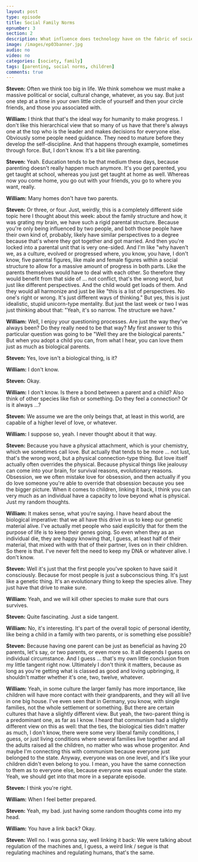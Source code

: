 ```yaml
---
layout: post
type: episode
title: Social Family Norms
epnumber: 3
section: 2
description: What influence does technology have on the fabric of society? Is it a curse or an opportunity for progress? Today William and Steven discuss the effects that artificial has had and might yet have, the dangers and how to ensure that life with machines runs harmoniously with common values.
image: /images/ep03banner.jpg
audio: no
video: no
categories: [society, family]
tags: [parenting, social norms, children]
comments: true
---
```

<p><b>Steven:</b> 
Often we think too big in life. We think
somehow we must make a massive political
or social, cultural change, whatever, as
you say. But just one step at a time in
your own little circle of yourself and
then your circle friends, and those you
associated with.</p>

<p><b>William:</b> 
I think that that's
the ideal way for humanity to make
progress. I don't like this hierarchical
view that so many of us have
that there's always one at the top who
is the leader and makes decisions for
everyone else. Obviously some people need
guidance. They need to mature before they
develop the self-discipline.
And that happens through example,
sometimes through force. But, I don't know. It's a bit like parenting.</p>

<p><b>Steven:</b> 
Yeah. 
Education tends to be that medium these
days, because parenting doesn't really happen
much anymore. It's you get parented, you
get taught at school, whereas you just
get taught at home as well. Whereas now you
come home, you go out with your friends,
you go to where you want, really.</p>

<p><b>William:</b> 
Many
homes don't have two parents.</p>

<p><b>Steven:</b> 
Or three, or
four. Just, weirdly, this is a completely
different side topic here I thought about
this week: about the family structure and
how, it was grating my brain, we
have such a rigid parental structure.
Because you're only being influenced by
two people, and both those people have
their own kind of, probably, likely have
similar perspectives to a degree because
that's where they got together and got
married. And then you're locked into a
parental unit that is very one-sided.
And I'm like "why haven't we, as a
culture, evolved or progressed where, you
know, you have, I don't know,
five parental figures, like male and
female figures within a
social structure to allow for a massive
amount of progress in both parts. Like
the parents themselves would have to
deal with each other. So therefore they
would benefit from that side of ... not conflict, that's the wrong word,
but just like different perspectives. And
the child would get loads of
them. And they would all harmonize and
just be like "this is a list of
perspectives.
No one's right or wrong. It's just
different ways of thinking." But yes, this is just
idealistic, stupid unicorn-type mentality. But just the last
week or two I was just thinking about
that: "Yeah, it's so narrow. The
structure we have."</p>

<p><b>William:</b> 
Well, I enjoy your
questioning processes. Are just the
way they've always been? Do they really
need to be that way?
My first answer to this particular
question was going to be "Well they are
the biological parents." But when you
adopt a child you can, from what I hear,
you can love them just as much as
biological parents.</p>

<p><b>Steven:</b> 
Yes, love
isn't a biological thing, is it?</p>

<p><b>William:</b> 
I don't
know.</p>

<p><b>Steven:</b> 
Okay.</p>

<p><b>William:</b> 
I don't know. Is there a
bond between a parent and a child?
Also think of other species like fish or
something. Do they feel a connection? Or
is it always ...?</p>

<p><b>Steven:</b> 
We assume we are the only beings that,
at least in this world, are capable of a
higher level of love, or whatever.</p>

<p><b>William:</b> 
I suppose so, yeah. I never thought about it that way.</p>

<p><b>Steven:</b> 
Because you have a physical attachment, which is your
chemistry, which we sometimes call love.
But actually that tends to be
more ... not lust, that's the wrong word,
but a physical connection-type
thing. But
love itself actually often overrides the
physical. Because physical things like
jealousy can come into your brain,
for survival reasons, evolutionary reasons. 
Obsession, we we often mistake
love for obsession, and then actually if
you do love someone you're able to
override that obsession because you see
the bigger picture. When it comes to
children, linking it back, I think you can
very much as an individual have a
capacity to love beyond what is physical.
Just my random thoughts.</p>

<p><b>William:</b> 
It makes sense, what you're saying. I have heard
about the biological imperative: that we
all have this drive in us to keep our
genetic material alive.
I've actually met people who said
explicitly that for them the purpose of
life is to keep their genes going. So
even when they as an individual die,
they are happy knowing that, I guess, at
least half of their material, that
mixed with with that of their partner,
lives on in their children. So
there is that. I've never felt the need
to keep my DNA or whatever alive. I don't know.</p>

<p><b>Steven:</b> 
Well it's just that the first people
you've spoken to have said it
consciously. Because for most people is just
a subconscious thing. It's just like a
genetic thing. It's an
evolutionary thing to keep the species
alive. They just have that drive to make
sure.</p>

<p><b>William:</b> 
Yeah, and we will kill other species to make sure that ours survives.</p>

<p><b>Steven:</b> 
Quite fascinating. Just a side tangent.</p>

<p><b>William:</b> 
No, it's interesting.
It's part of the overall topic of
personal identity, like being a child in
a family with two parents, or is
something else possible?</p>

<p><b>Steven:</b> 
Because having one
parent can be just as beneficial as
having 20 parents, let's say, or two
parents, or even more so. It all depends I
guess on individual circumstance. And I
guess ...
that's my own little conclusion from my
little tangent right now.
Ultimately I don't think it
matters, because as long as you're
getting what is classed as good and
loving upbringing, it shouldn't matter
whether it's one, two, twelve, whatever.</p>

<p><b>William:</b> 
Yeah, in some culture the larger
family has more importance, like children
will have more contact with their
grandparents, and they will all live in
one big house.
I've even seen that in Germany, you know,
with single families, not the whole
settlement or something. But there
are certain cultures that have a
slightly different view. But yeah, the
two-parent thing is a predominant one, as
far as I know. I heard that
communism had a slightly different view
on this as well: that the ties, the
biological ties didn't matter as much, I
don't know, there were some very liberal family
conditions, I guess, or just living
conditions where several families live
together and all the adults raised
all the children, no matter who was whose
progenitor. And maybe I'm connecting
this with communism because everyone
just belonged to the state. Anyway, everyone
was on one level, and it's like your
children didn't even belong to you. I
mean, you have the same connection to them
as to everyone else, because everyone was
equal under the state. Yeah, we
should get into that more in a separate
episode.</p>

<p><b>Steven:</b> 
I think you're right.</p>

<p><b>William:</b> 
When I feel
better prepared.</p>

<p><b>Steven:</b> 
Yeah, my bad. just
having some random thoughts come into my head.</p>

<p><b>William:</b> 
You have a link back? Okay.</p>

<p><b>Steven:</b> 
Well no. I was
gonna say, well linking it back:
We were talking about regulation of the
machines and, I guess, a weird link / segue is
that regulating machines and
regulating humans, that's the same.